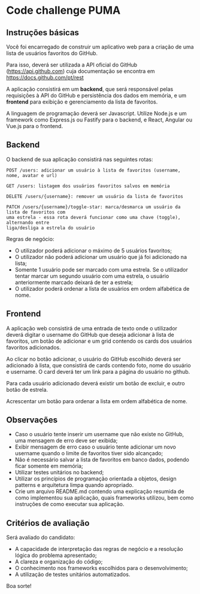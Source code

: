 # Code challenge PUMA

## Instruções básicas

Você foi encarregado de construir um aplicativo web para a criação de uma lista
de usuários favoritos do GitHub.

Para isso, deverá ser utilizada a API oficial do GitHub (https://api.github.com)
cuja documentação se encontra em https://docs.github.com/pt/rest

A aplicação consistirá em um **backend**, que será responsável pelas requisições à
API do GitHub e persistência dos dados em memória, e um **frontend** para exibição e 
gerenciamento da lista de favoritos.

A linguagem de programação deverá ser Javascript. Utilize Node.js e um
framework como Express.js ou Fastify para o backend, e React, Angular ou Vue.js
para o frontend.

## Backend

O backend de sua aplicação consistirá nas seguintes rotas:

```
POST /users: adicionar um usuário à lista de favoritos (username, nome, avatar e url)

GET /users: listagem dos usuários favoritos salvos em memória

DELETE /users/{username}: remover um usuário da lista de favoritos

PATCH /users/{username}/toggle-star: marca/desmarca um usuário da lista de favoritos com 
uma estrela - essa rota deverá funcionar como uma chave (toggle), alternando entre 
liga/desliga a estrela do usuário

```

Regras de negócio:

- O utilizador poderá adicionar o máximo de 5 usuários favoritos;
- O utilizador não poderá adicionar um usuário que já foi adicionado na lista;
- Somente 1 usuário pode ser marcado com uma estrela. Se o utilizador tentar
  marcar um segundo usuário com uma estrela, o usuário anteriormente marcado
  deixará de ter a estrela;
- O utilizador poderá ordenar a lista de usuários em ordem alfabética de nome.

## Frontend

A aplicação web consistirá de uma entrada de texto onde o utilizador deverá
digitar o username do GitHub que deseja adicionar à lista de favoritos, um botão 
de adicionar e um grid contendo os cards dos usuários favoritos adicionados.

Ao clicar no botão adicionar, o usuário do GitHub escolhido deverá ser
adicionado à lista, que consistirá de cards contendo foto, nome do usuário e
username. O card deverá ter um link para a página do usuário no github.

Para cada usuário adicionado deverá existir um botão de excluir, e outro botão
de estrela.

Acrescentar um botão para ordenar a lista em ordem alfabética de nome.

## Observações

- Caso o usuário tente inserir um username que não existe no GitHub, uma
  mensagem de erro deve ser exibida;
- Exibir mensagem de erro caso o usuário tente adicionar um novo username quando
  o limite de favoritos tiver sido alcançado;
- Não é necessário salvar a lista de favoritos em banco dados, podendo ficar
  somente em memória;
- Utilizar testes unitários no backend;
- Utilizar os princípios de programação orientada a objetos, design patterns e
  arquitetura limpa quando apropriado.
- Crie um arquivo README.md contendo uma explicação resumida de como implementou
  sua aplicação, quais frameworks utilizou, bem como instruções de como executar
  sua aplicação.
  
## Critérios de avaliação

Será avaliado do candidato:
- A capacidade de interpretação das regras de negócio e a resolução lógica do problema
apresentado;
- A clareza e organização do código;
- O conhecimento nos frameworks escolhidos para o desenvolvimento;
- A utilização de testes unitários automatizados.


Boa sorte!
